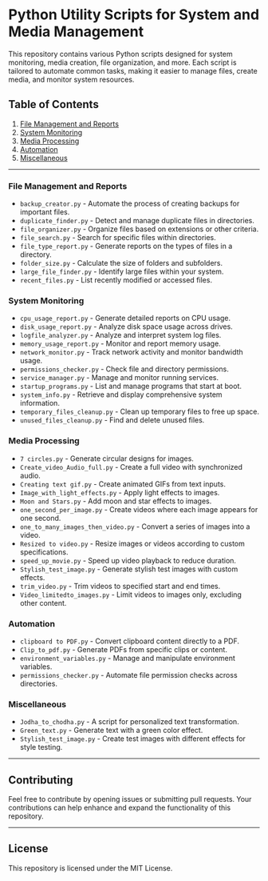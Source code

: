 # Python Utility Scripts for System and Media Management

This repository contains various Python scripts designed for system monitoring, media creation, file organization, and more. Each script is tailored to automate common tasks, making it easier to manage files, create media, and monitor system resources.

## Table of Contents

1. [File Management and Reports](#file-management-and-reports)
2. [System Monitoring](#system-monitoring)
3. [Media Processing](#media-processing)
4. [Automation](#automation)
5. [Miscellaneous](#miscellaneous)

---

### File Management and Reports

- `backup_creator.py` - Automate the process of creating backups for important files.
- `duplicate_finder.py` - Detect and manage duplicate files in directories.
- `file_organizer.py` - Organize files based on extensions or other criteria.
- `file_search.py` - Search for specific files within directories.
- `file_type_report.py` - Generate reports on the types of files in a directory.
- `folder_size.py` - Calculate the size of folders and subfolders.
- `large_file_finder.py` - Identify large files within your system.
- `recent_files.py` - List recently modified or accessed files.

### System Monitoring

- `cpu_usage_report.py` - Generate detailed reports on CPU usage.
- `disk_usage_report.py` - Analyze disk space usage across drives.
- `logfile_analyzer.py` - Analyze and interpret system log files.
- `memory_usage_report.py` - Monitor and report memory usage.
- `network_monitor.py` - Track network activity and monitor bandwidth usage.
- `permissions_checker.py` - Check file and directory permissions.
- `service_manager.py` - Manage and monitor running services.
- `startup_programs.py` - List and manage programs that start at boot.
- `system_info.py` - Retrieve and display comprehensive system information.
- `temporary_files_cleanup.py` - Clean up temporary files to free up space.
- `unused_files_cleanup.py` - Find and delete unused files.

### Media Processing

- `7 circles.py` - Generate circular designs for images.
- `Create_video_Audio_full.py` - Create a full video with synchronized audio.
- `Creating text gif.py` - Create animated GIFs from text inputs.
- `Image_with_light_effects.py` - Apply light effects to images.
- `Moon and Stars.py` - Add moon and star effects to images.
- `one_second_per_image.py` - Create videos where each image appears for one second.
- `one_to_many_images_then_video.py` - Convert a series of images into a video.
- `Resized to video.py` - Resize images or videos according to custom specifications.
- `speed_up_movie.py` - Speed up video playback to reduce duration.
- `Stylish_test_image.py` - Generate stylish test images with custom effects.
- `trim_video.py` - Trim videos to specified start and end times.
- `Video_limitedto_images.py` - Limit videos to images only, excluding other content.

### Automation

- `clipboard to PDF.py` - Convert clipboard content directly to a PDF.
- `Clip_to_pdf.py` - Generate PDFs from specific clips or content.
- `environment_variables.py` - Manage and manipulate environment variables.
- `permissions_checker.py` - Automate file permission checks across directories.

### Miscellaneous

- `Jodha_to_chodha.py` - A script for personalized text transformation.
- `Green_text.py` - Generate text with a green color effect.
- `Stylish_test_image.py` - Create test images with different effects for style testing.

---

## Contributing

Feel free to contribute by opening issues or submitting pull requests. Your contributions can help enhance and expand the functionality of this repository.

---

## License

This repository is licensed under the MIT License.
